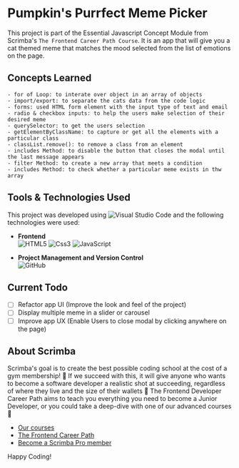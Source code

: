 # Pumpkin's Purrfect Meme Picker
This project is part of the Essential Javascript Concept Module from Scrimba's `The Frontend Career Path Course`. It is an app that will give you a cat themed meme that matches the mood selected from the list of emotions on the page. 

## Concepts Learned

    - for of Loop: to interate over object in an array of objects
    - import/export: to separate the cats data from the code logic
    - forms: used HTML form element with the input type of text and email 
    - radio & checkbox inputs: to help the users make selection of their desired meme
    - querySelector: to get the users selection
    - getElementByClassName: to capture or get all the elements with a particular class 
    - classList.remove(): to remove a class from an element
    - includes Method: to disable the button that closes the modal until the last message appears
    - filter Method: to create a new array that meets a condition
    - includes Method: to check whether a particular meme exists in thw array

## Tools & Technologies Used
This project was developed using ![Visual Studio Code](https://img.shields.io/badge/Visual%20Studio%20Code-0078d7.svg?style=for-the-badge&logo=visual-studio-code&logoColor=white) and the following technologies were used: <br/>


* __Frontend__<br/>
      ![HTML5](https://img.shields.io/badge/html5-%23E34F26.svg?style=for-the-badge&logo=html5&logoColor=white)
      ![Css3](https://img.shields.io/badge/css3-%231572B6.svg?style=for-the-badge&logo=css3&logoColor=white)
      ![JavaScript](https://img.shields.io/badge/javascript-%23323330.svg?style=for-the-badge&logo=javascript&logoColor=%23F7DF1E)


* __Project Management and Version Control__<br/>
      ![GitHub](https://img.shields.io/badge/github-%23121011.svg?style=for-the-badge&logo=github&logoColor=white)

## Current Todo
- [ ] Refactor app UI (Improve the look and feel of the project)
- [ ] Display multiple meme in a slider or carousel 
- [ ] Improve app UX (Enable Users to close modal by clicking anywhere on the page)

## About Scrimba

Scrimba's goal is to create the best possible coding school at the cost of a gym membership! 💜
If we succeed with this, it will give anyone who wants to become a software developer a realistic shot at succeeding, regardless of where they live and the size of their wallets 🎉
The Frontend Developer Career Path aims to teach you everything you need to become a Junior Developer, or you could take a deep-dive with one of our advanced courses 🚀

- [Our courses](https://scrimba.com/allcourses)
- [The Frontend Career Path](https://scrimba.com/learn/frontend)
- [Become a Scrimba Pro member](https://scrimba.com/pricing)

Happy Coding!